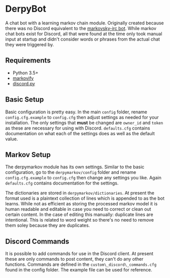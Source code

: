 # DerpyBot #

A chat bot with a learning markov chain module. Originally created because there was no Discord equivalent to the [markovsky-irc bot](https://sourceforge.net/projects/markovsky/). While markov chat bots exist for Discord, all that were found at the time only took manual input at startup and didn't consider words or phrases from the actual chat they were triggered by.

## Requirements ##
 - Python 3.5+ 
 - [markovify](https://github.com/jsvine/markovify)
 - [discord.py](https://github.com/Rapptz/discord.py)
 
## Basic Setup ##
Basic configuration is pretty easy. In the main `config` folder, rename `config.cfg.example` to `config.cfg` then adjust settings as needed for your installation. The only settings that **must** be changed are `owner_id` and `token` as these are necessary for using with Discord. `defaults.cfg` contains documentation on what each of the settings does as well as the default value.

## Markov Setup ##
The derpymarkov module has its own settings. Similar to the basic configuration, go to the `derpymarkov/config` folder and rename `config.cfg.example` to `config.cfg` then change any settings you like. Again `defaults.cfg` contains documentation for the settings.

The dictionaries are stored in `derpymarkov/dictionaries`. At present the format used is a plaintext collection of lines which is appended to as the bot learns. While not as efficient as storing the processed markov model it is human readable and editable in case you need to correct or clean out certain content. In the case of editing this manually: duplicate lines are intentional. This is related to word weight so there's no need to remove them soley because they are duplicates.

## Discord Commands ##
It is possible to add commands for use in the Discord client. At present these are only commands to post content, they can't do any other functions. Commands are defined in the `custom\_discord\_commands.cfg` found in the config folder. The example file can be used for reference.